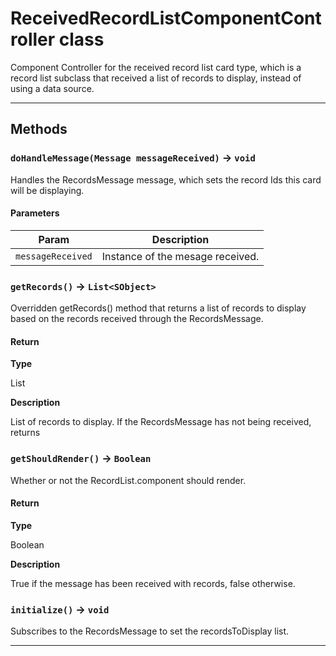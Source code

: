 # ReceivedRecordListComponentController class

Component Controller for the received record list card type, which is a record list subclass that received a list of records to display, instead of using a data source.

---
## Methods
### `doHandleMessage(Message messageReceived)` → `void`

Handles the RecordsMessage message, which sets the record Ids this card will be displaying.

#### Parameters
|Param|Description|
|-----|-----------|
|`messageReceived` |  Instance of the mesage received. |

### `getRecords()` → `List<SObject>`

Overridden getRecords() method that returns a list of records to display based on the records received through the RecordsMessage.

#### Return

**Type**

List<SObject>

**Description**

List of records to display. If the RecordsMessage has not being received, returns

### `getShouldRender()` → `Boolean`

Whether or not the RecordList.component should render.

#### Return

**Type**

Boolean

**Description**

True if the message has been received with records, false otherwise.

### `initialize()` → `void`

Subscribes to the RecordsMessage to set the recordsToDisplay list.

---
